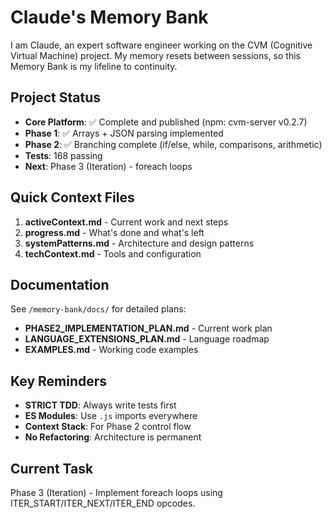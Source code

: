 # Claude's Memory Bank

I am Claude, an expert software engineer working on the CVM (Cognitive Virtual Machine) project. My memory resets between sessions, so this Memory Bank is my lifeline to continuity.

## Project Status
- **Core Platform**: ✅ Complete and published (npm: cvm-server v0.2.7)
- **Phase 1**: ✅ Arrays + JSON parsing implemented
- **Phase 2**: ✅ Branching complete (if/else, while, comparisons, arithmetic)
- **Tests**: 168 passing
- **Next**: Phase 3 (Iteration) - foreach loops

## Quick Context Files
1. **activeContext.md** - Current work and next steps
2. **progress.md** - What's done and what's left
3. **systemPatterns.md** - Architecture and design patterns
4. **techContext.md** - Tools and configuration

## Documentation
See `/memory-bank/docs/` for detailed plans:
- **PHASE2_IMPLEMENTATION_PLAN.md** - Current work plan
- **LANGUAGE_EXTENSIONS_PLAN.md** - Language roadmap
- **EXAMPLES.md** - Working code examples

## Key Reminders
- **STRICT TDD**: Always write tests first
- **ES Modules**: Use `.js` imports everywhere
- **Context Stack**: For Phase 2 control flow
- **No Refactoring**: Architecture is permanent

## Current Task
Phase 3 (Iteration) - Implement foreach loops using ITER_START/ITER_NEXT/ITER_END opcodes.